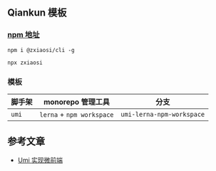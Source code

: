 ## Qiankun 模板

### [npm 地址](https://www.npmjs.com/package/@zxiaosi/cli)

```
npm i @zxiaosi/cli -g

npx zxiaosi
```

### 模板

| 脚手架 | monorepo 管理工具         | 分支                      |
| ------ | ------------------------- | ------------------------- |
| `umi`  | `lerna` + `npm workspace` | `umi-lerna-npm-workspace` |

## 参考文章

- [Umi 实现微前端](https://zxiaosi.com/archives/b7c94f0c.html)

